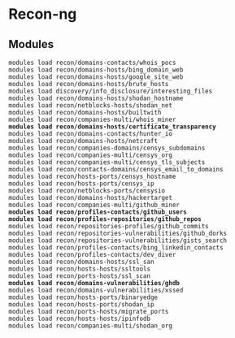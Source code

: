 # Recon-ng

## Modules

<pre><code>modules load recon/domains-contacts/whois_pocs
modules load recon/domains-hosts/bing_domain_web
modules load recon/domains-hosts/google_site_web
modules load recon/domains-hosts/brute_hosts
modules load discovery/info_disclosure/interesting_files
modules load recon/domains-hosts/shodan_hostname
modules load recon/netblocks-hosts/shodan_net
modules load recon/domains-hosts/builtwith
modules load recon/companies-multi/whois_miner
<strong>modules load recon/domains-hosts/certificate_transparency
</strong>modules load recon/domains-contacts/hunter_io 
modules load recon/domains-hosts/netcraft
modules load recon/companies-domains/censys_subdomains
modules load recon/companies-multi/censys_org
modules load recon/companies-multi/censys_tls_subjects
modules load recon/contacts-domains/censys_email_to_domains
modules load recon/hosts-ports/censys_hostname
modules load recon/hosts-ports/censys_ip
modules load recon/netblocks-ports/censysio
modules load recon/domains-hosts/hackertarget
modules load recon/companies-multi/github_miner
<strong>modules load recon/profiles-contacts/github_users
</strong><strong>modules load recon/profiles-repositories/github_repos
</strong>modules load recon/repositories-profiles/github_commits
modules load recon/repositories-vulnerabilities/github_dorks
modules load recon/repositories-vulnerabilities/gists_search
modules load recon/profiles-contacts/bing_linkedin_contacts
modules load recon/profiles-contacts/dev_diver
modules load recon/domains-hosts/ssl_san
modules load recon/hosts-hosts/ssltools
modules load recon/ports-hosts/ssl_scan
<strong>modules load recon/domains-vulnerabilities/ghdb
</strong>modules load recon/domains-vulnerabilities/xssed
modules load recon/hosts-ports/binaryedge
modules load recon/hosts-ports/shodan_ip
modules load recon/ports-hosts/migrate_ports
modules load recon/hosts-hosts/ipinfodb
modules load recon/companies-multi/shodan_org
</code></pre>
